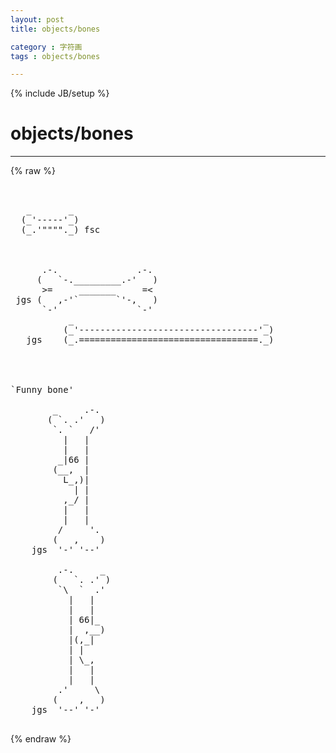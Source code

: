 ```yaml
---
layout: post
title: objects/bones
category : 字符画
tags : objects/bones
---
```

{% include JB/setup %}
# objects/bones
---
{% raw %}
<pre>


   _       _
  (_&#039;-----&#039;_)
  (_.&#039;&quot;&quot;&quot;&quot;._) fsc



      .-.               .-.
     (   `-._________.-&#039;   )
      &gt;=     _______     =&lt;
 jgs (   ,-&#039;`       `&#039;-,   )
      `-&#039;               `-&#039;
           _                                    _
          (_&#039;----------------------------------&#039;_)
   jgs    (_.==================================._)




`Funny bone&#039;

        _     .-.
       ( `. .&#039;   )
        `. `   /&#039;
          |   |
          |   |
         _|66 |
        (__,  |
          L_,)|
            | |
          ,_/ |
          |   |
          |   |
         /     &#039;.
        (   ,    )
    jgs  &#039;-&#039; &#039;--&#039;

         .-.     _
        (   `. .&#039; )
         `\  `  .&#039;
           |   |
           |   |
           | 66|_
           |  ,__)
           |(,_|
           | |
           | \_,
           |   |
           |   |
         .&#039;     \
        (    ,   )
    jgs  &#039;--&#039; &#039;-&#039;
 </pre>
{% endraw %}
